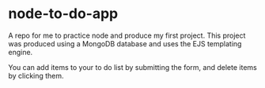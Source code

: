 # node-to-do-app

A repo for me to practice node and produce my first project. This project was produced using a MongoDB database and uses the EJS templating engine.

You can add items to your to do list by submitting the form, and delete items by clicking them.
